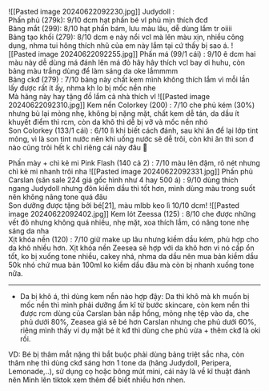 ![[Pasted image 20240622092230.jpg]]
Judydoll :  
Phấn phủ (279k): 9/10 dcm hạt phấn bé vl phủ mịn thích đcđ  
Bảng mắt (299): 8/10 hạt phấn bám, lưu màu lâu, dễ dùng lắm tr oiiii  
Bảng tạo khối (279): 8/10 dcm e này nổi vcl mà lên màu xịn, nhiều công dụng, nhma tui hông thích nhũ của em này lắm tại cứ thấy bị sao á.
![[Pasted image 20240622092255.jpg]]
Phấn má (99/1 cái) : 9/10 ê dcm hai màu này dễ dùng má đánh lên má đỏ hây hây thích vcl bay ơi huhu, còn bảng màu trắng dùng để làm sáng da oke lắmmmm  
Bảng ckđ (279) : 7/10 bảng này chất kem mình không thích lắm vì mỗi lần lấy được rất ít ấy, nhma kh lo bị mốc nền nhe  
Mà hãng này hay tặng đồ lắm cả nhà thích vl
![[Pasted image 20240622092310.jpg]]
Kem nền Colorkey (200) : 7/10 che phủ kém (30%) nhưng bù lại mỏng nhẹ, không bị nặng mặt, chất kem dễ tán, da dầu ít khuyết điểm thì rcm, còn da khô thì dễ bị vỡ và mốc nền nhó  
Son Colorkey (133/1 cái) : 6/10 lì khi biết cách đánh, sau khi ăn để lại lớp tint mỏng, vì là son tint nước nên khi uống nước sẽ dễ trôi, còn khi ăn thì son đ nào cũng trôi hết k chỉ riêng cái này đâu 🙏
  
Phấn mày + chì kẻ mi Pink Flash (140 cả 2) : 7/10 màu lên đậm, rõ nét nhưng chì kẻ mi nhanh trôi nha
![[Pasted image 20240622092331.jpg]]
Phấn phủ Carslan (săn sale 224 giá gốc hình như 4 hay 500 á) : 9/10 dùng thích ngang Judydoll nhưng đôn kiềm dầu thì tốt hơn, mình dùng màu trong suốt nên không nâng tone quá đâu  
Son dưỡng được tặng bởi bé[21], màu mlbb keo lì 10/10 dcm!
![[Pasted image 20240622092402.jpg]]
Kem lót Zeessa (125) : 8/10 che được những vết đỏ nhưng không quá nhiều, nhẹ mặt, xoa thích lắm, có nâng tone nhẹ sáng da nha  
Xịt khóa nền (120) : 7/10 giữ make up lâu nhưng kiềm dầu kém, phù hợp cho da khô nhiều hơn. Xịt khóa nền Zeesea sẽ hợp với da khô hơn vì nó cấp ổn tốt, ko bị xuống tone nhiều, cakey nhá, nhma da dầu nên mua bản kiềm dầu 50k nhó chứ mua bản 100ml ko kiềm dầu đâu mà còn bị nhanh xuống tone nữa.
___
- Da bị khô á, thì dùng kem nền nào hợp đậy:
Da thì khô mà kh muốn bị mốc nền thì mình phải dưỡng ẩm kĩ từ bước skincare, còn kem nền thì được rcm dùng của Carslan bản nắp hồng, mỏng nhẹ tệp vào da, che phủ dưới 80%, Zeasea giá sẽ bé hơn Carslan nhưng che phủ dưới 60%, riêng mình thấy ví dụ mặt bé ít kđ thì dùng che phủ vừa + thêm ckđ là oki rồi.

VD: Bé bị thâm mắt nặng thì bắt buộc phải dùng bảng triệt sắc nha, còn thâm nhẹ thì dùng ckđ sáng hơn 1 tone da (hãng Judydoll, Peripera, Lemonade,..), sử dụng cọ hoặc bông mút mini, cái này là về kĩ thuật đánh nên Minh lên tiktok xem thêm để biết nhiều hơn nhen.